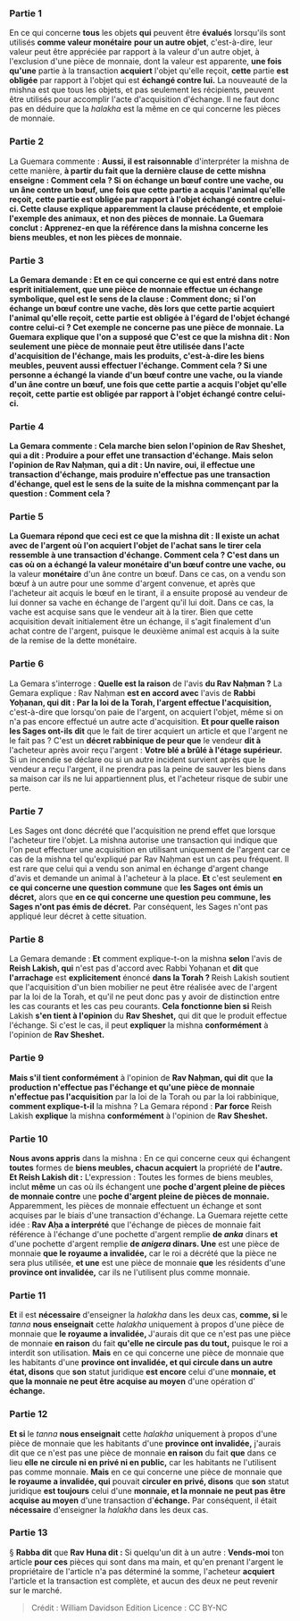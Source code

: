 
### Partie 1
En ce qui concerne <b>tous</b> les objets <b>qui</b> peuvent être <b>évalués</b> lorsqu'ils sont utilisés <b>comme valeur monétaire</b> <b>pour un autre objet</b>, c'est-à-dire, leur valeur peut être appréciée par rapport à la valeur d'un autre objet, à l'exclusion d'une pièce de monnaie, dont la valeur est apparente, <b>une fois qu'une</b> partie à la transaction <b>acquiert</b> l'objet qu'elle reçoit, <b>cette</b> partie <b>est obligée</b> par rapport à l'objet qui est <b>échangé contre lui.</b> La nouveauté de la mishna est que tous les objets, et pas seulement les récipients, peuvent être utilisés pour accomplir l'acte d'acquisition d'échange. Il ne faut donc pas en déduire que la <i>halakha</i> est la même en ce qui concerne les pièces de monnaie.

### Partie 2
La Guemara commente : <b>Aussi, il est raisonnable</b> d'interpréter la mishna de cette manière, <b>à partir du fait <b>que la dernière clause</b> de cette mishna <b>enseigne : Comment cela ? </b> Si <b>on échange un bœuf contre une vache, ou un âne contre un bœuf,</b> une fois que cette partie a acquis l'animal qu'elle reçoit, cette partie est obligée par rapport à l'objet échangé contre celui-ci. Cette clause explique apparemment la clause précédente, et emploie l'exemple des animaux, et non des pièces de monnaie. La Guemara conclut : <b>Apprenez-en</b> que la référence dans la mishna concerne les biens meubles, et non les pièces de monnaie.

### Partie 3
La Gemara demande : <b>Et</b> en ce qui concerne <b>ce qui est entré dans notre esprit initialement,</b> que <b>une pièce de monnaie</b> effectue un <b>échange symbolique, quel</b> est le sens de la clause : <b>Comment donc;</b> si l'on échange un bœuf contre une vache, dès lors que cette partie acquiert l'animal qu'elle reçoit, cette partie est obligée à l'égard de l'objet échangé contre celui-ci ? Cet exemple ne concerne pas une pièce de monnaie. La Guemara explique que l'on a supposé que <b>C'est ce que</b> la mishna <b>dit :</b> Non seulement une pièce de monnaie peut être utilisée dans l'acte d'acquisition de l'échange, <b>mais les produits,</b> c'est-à-dire les biens meubles, <b>peuvent aussi effectuer l'échange. Comment cela ? </b> Si <b>une personne a échangé</b> la viande d'un <b>bœuf contre une vache, ou</b> la viande d'un <b>âne contre un bœuf,</b> une fois que cette partie a acquis l'objet qu'elle reçoit, cette partie est obligée par rapport à l'objet échangé contre celui-ci.

### Partie 4
La Gemara commente : <b>Cela marche bien selon</b> l'opinion de <b>Rav Sheshet, qui a dit : Produire a pour effet</b> une transaction d'<b>échange. Mais selon</b> l'opinion de <b>Rav Naḥman, qui a dit : Un navire, oui,</b> il effectue une transaction d'échange, <b>mais produire n'effectue pas</b> une transaction d'<b>échange, quel</b> est le sens de la suite de la mishna commençant par la question : <b>Comment cela ? </b>

### Partie 5
La Guemara répond que <b>ceci</b> est ce que la mishna <b>dit : Il existe</b> un achat avec de l'<b>argent</b> où l'on acquiert l'objet de l'achat sans le tirer <b>cela ressemble</b> à une transaction d'<b>échange. Comment cela ? </b> C'est dans un cas où <b>on a échangé</b> la valeur <b>monétaire</b> d'un bœuf contre une vache, ou</b> la valeur <b>monétaire</b> d'un âne contre un bœuf.</b> Dans ce cas, on a vendu son bœuf à un autre pour une somme d'argent convenue, et après que l'acheteur ait acquis le bœuf en le tirant, il a ensuite proposé au vendeur de lui donner sa vache en échange de l'argent qu'il lui doit. Dans ce cas, la vache est acquise sans que le vendeur ait à la tirer. Bien que cette acquisition devait initialement être un échange, il s'agit finalement d'un achat contre de l'argent, puisque le deuxième animal est acquis à la suite de la remise de la dette monétaire.

### Partie 6
La Gemara s'interroge : <b>Quelle est la raison</b> de l'avis <b>du Rav Naḥman ?</b> La Gemara explique : Rav Naḥman <b>est en accord avec</b> l'avis de <b>Rabbi Yoḥanan, qui dit : Par la loi de la Torah, l'argent effectue l'acquisition,</b> c'est-à-dire que lorsqu'on paie de l'argent, on acquiert l'objet, même si on n'a pas encore effectué un autre acte d'acquisition. <b>Et pour quelle raison les Sages ont-ils</b> <b>dit</b> que le fait de tirer acquiert</b> un article et que l'argent ne le fait pas ? C'est un <b>décret rabbinique de peur que</b> le vendeur <b>dit à</b> l'acheteur après avoir reçu l'argent : <b>Votre blé a brûlé à l'étage supérieur.</b> Si un incendie se déclare ou si un autre incident survient après que le vendeur a reçu l'argent, il ne prendra pas la peine de sauver les biens dans sa maison car ils ne lui appartiennent plus, et l'acheteur risque de subir une perte.

### Partie 7
Les Sages ont donc décrété que l'acquisition ne prend effet que lorsque l'acheteur tire l'objet. La mishna autorise une transaction qui indique que l'on peut effectuer une acquisition en utilisant uniquement de l'argent car ce cas de la mishna tel qu'expliqué par Rav Naḥman est un cas peu fréquent. Il est rare que celui qui a vendu son animal en échange d'argent change d'avis et demande un animal à l'acheteur à la place. <b>Et</b> c'est seulement <b>en ce qui concerne une question commune</b> que <b>les Sages ont émis un décret,</b> alors que <b>en ce qui concerne une question peu commune, les Sages n'ont pas émis de décret.</b> Par conséquent, les Sages n'ont pas appliqué leur décret à cette situation.

### Partie 8
La Gemara demande : <b>Et</b> comment explique-t-on la mishna <b>selon</b> l'avis de <b>Reish Lakish, qui</b> n'est pas d'accord avec Rabbi Yoḥanan et <b>dit</b> que <b>l'arrachage</b> est <b>explicitement</b> énoncé <b>dans la Torah ? </b> Reish Lakish soutient que l'acquisition d'un bien mobilier ne peut être réalisée avec de l'argent par la loi de la Torah, et qu'il ne peut donc pas y avoir de distinction entre les cas courants et les cas peu courants. <b>Cela fonctionne bien si</b> Reish Lakish <b>s'en tient à l'opinion</b> du <b>Rav Sheshet,</b> qui dit que le produit effectue l'échange. Si c'est le cas, il peut <b>expliquer</b> la mishna <b>conformément</b> à l'opinion de <b>Rav Sheshet.</b>

### Partie 9
<b>Mais s'il tient conformément</b> à l'opinion de <b>Rav Naḥman, qui dit</b> que <b>la production n'effectue pas l'échange et qu'une pièce de monnaie n'effectue pas l'acquisition</b> par la loi de la Torah ou par la loi rabbinique, <b>comment explique-t-il</b> la mishna ? La Gemara répond : <b>Par force</b> Reish Lakish <b>explique</b> la mishna <b>conformément</b> à l'opinion de <b>Rav Sheshet.</b>

### Partie 10
<b>Nous avons appris</b> dans la mishna : En ce qui concerne ceux qui échangent <b>toutes</b> formes de <b>biens meubles, chacun acquiert</b> la propriété de <b>l'autre. Et Reish Lakish dit :</b> L'expression : Toutes les formes de biens meubles, inclut <b>même</b> un cas où ils échangent une <b>poche d'argent pleine de pièces de monnaie contre</b> une <b>poche d'argent pleine de pièces de monnaie.</b> Apparemment, les pièces de monnaie effectuent un échange et sont acquises par le biais d'une transaction d'échange. La Guemara rejette cette idée : <b>Rav Aḥa a interprété</b> que l'échange de pièces de monnaie fait référence à l'échange d'une pochette d'argent remplie <b>de <i>anka</i></b> dinars <b>et</b> d'une pochette d'argent remplie <b>de <i>anigera</i> dinars. Une</b> est une pièce de monnaie <b>que le royaume a invalidée,</b> car le roi a décrété que la pièce ne sera plus utilisée, <b>et une</b> est une pièce de monnaie <b>que</b> les résidents d'une <b>province ont invalidée,</b> car ils ne l'utilisent plus comme monnaie.

### Partie 11
<b>Et</b> il est <b>nécessaire</b> d'enseigner la <i>halakha</i> dans les deux cas, <b>comme, si</b> le <i>tanna</i> <b>nous enseignait</b> cette <i>halakha</i> uniquement à propos d'une pièce de monnaie que <b>le royaume a invalidée, </b> J'aurais dit que ce n'est pas une pièce de monnaie <b>en raison</b> du fait <b>qu'elle ne circule pas du tout,</b> puisque le roi a interdit son utilisation. <b>Mais</b> en ce qui concerne une pièce de monnaie que les habitants d'une <b>province ont invalidée, et qui circule dans un autre état, disons</b> que <b>son</b> statut juridique <b>est encore</b> celui d'une <b>monnaie, et que la monnaie ne peut être acquise au moyen</b> d'une opération d' <b>échange.</b>

### Partie 12
<b>Et si</b> le <i>tanna</i> <b>nous enseignait</b> cette <i>halakha</i> uniquement à propos d'une pièce de monnaie que les habitants d'une <b>province ont invalidée,</b> j'aurais dit que ce n'est pas une pièce de monnaie <b>en raison</b> du fait <b>que</b> dans ce lieu <b>elle ne circule ni en privé ni en public,</b> car les habitants ne l'utilisent pas comme monnaie. <b>Mais</b> en ce qui concerne une pièce de monnaie que <b>le royaume a invalidée, qui</b> pouvait <b>circuler en privé, disons</b> que <b>son</b> statut juridique <b>est toujours</b> celui d'une <b>monnaie, et la monnaie ne peut pas être acquise au moyen</b> d'une transaction d'<b>échange.</b> Par conséquent, il était <b>nécessaire</b> d'enseigner la <i>halakha</i> dans les deux cas.

### Partie 13
§ <b>Rabba dit</b> que <b>Rav Huna dit :</b> Si quelqu'un dit à un autre : <b>Vends-moi</b> ton article <b>pour ces</b> pièces qui sont dans ma main, et qu'en prenant l'argent le propriétaire de l'article n'a pas déterminé la somme, l'acheteur <b>acquiert</b> l'article et la transaction est complète, et aucun des deux ne peut revenir sur le marché.

>Crédit : William Davidson Edition
>Licence : CC BY-NC